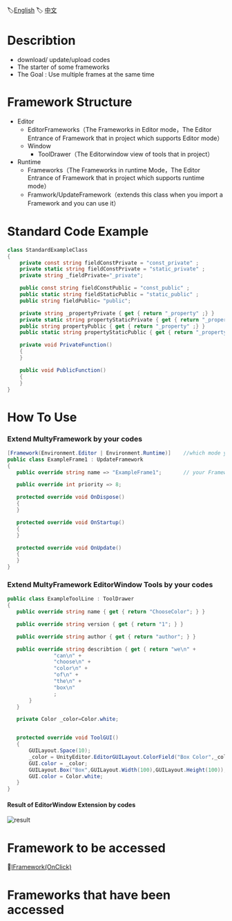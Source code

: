 🏷[English](https://github.com/OnClick9927/MutiFramework/blob/master/README.md) 🏷 [中文](https://github.com/OnClick9927/MutiFramework/blob/master/%E8%AF%BB%E6%88%91.md)
# Describtion
* download/ update/upload codes
* The starter of some frameworks   
* The Goal : Use multiple frames at the same time


# Framework Structure
* Editor
  * EditorFrameworks（The Frameworks in Editor mode，The Editor Entrance of Framework that in project which supports Editor mode）
  * Window
    * ToolDrawer（The Editorwindow view of tools that in project）
* Runtime
  * Frameworks（The Frameworks in runtime Mode，The Editor Entrance of Framework that in project which supports runtime mode）
  * Framwork/UpdateFramework（extends this class when you import a Framework and you can use it）
  
# Standard Code Example
``` csharp
class StandardExampleClass
{
    private const string fieldConstPrivate = "const_private" ;
    private static string fieldConstPrivate = "static_private" ;
    private string _fieldPrivate="_private";

    public const string fieldConstPublic = "const_public" ;
    public static string fieldStaticPublic = "static_public" ;
    public string fieldPublic= "public";

    private string _propertyPrivate { get { return "_property" ;} }
    private static string propertyStaticPrivate { get { return "_property" ;} }
    public string propertyPublic { get { return "_property" ;} }
    public static string propertyStaticPublic { get { return "_property" ;} }

    private void PrivateFunction()
    {
    }

    public void PublicFunction()
    {
    }
}
```


# How To Use

 ### Extend MultyFramework by your codes
 ``` csharp
 [Framework(Environment.Editor | Environment.Runtime)]    //which mode your Framework suport
public class ExampleFrame1 : UpdateFramework
{
    public override string name => "ExampleFrame1";       // your Framework name

    public override int priority => 8;            

    protected override void OnDispose()
    {    
    }

    protected override void OnStartup()
    {   
    }

    protected override void OnUpdate()
    {   
    }
}
 ```
  ### Extend MultyFramework EditorWindow Tools by your codes
 ``` csharp
public class ExampleToolLine : ToolDrawer
{
    public override string name { get { return "ChooseColor"; } }

    public override string version { get { return "1"; } }

    public override string author { get { return "author"; } }

    public override string describtion { get { return "we\n" +
                "can\n" +
                "choose\n" +
                "color\n" +
                "of\n" +
                "the\n" +
                "box\n"
                ;
        }
    }

    private Color _color=Color.white;


    protected override void ToolGUI()
    {
        GUILayout.Space(10);
        _color = UnityEditor.EditorGUILayout.ColorField("Box Color",_color);
        GUI.color = _color;
        GUILayout.Box("Box",GUILayout.Width(100),GUILayout.Height(100));
        GUI.color = Color.white;
    }
}
 ```

 
 #### Result of EditorWindow Extension by codes
 ![result](http://file.liangxiegame.com/8d019686-a36b-4930-89ea-8b7c469863bb.png)

# Framework to be accessed
🥚[IFramework(OnClick)](https://github.com/OnClick9927/IFramework)

# Frameworks that have been accessed


  

